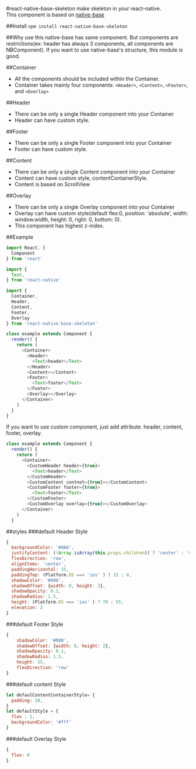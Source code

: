 #react-native-base-skeleton
make skeleton in your react-native.<br/>
This component is based on [native-base](https://github.com/GeekyAnts/NativeBase)

##Install
`npm install react-native-base-skeleton`

##Why use this
native-base has same component. But components are restrictions(ex: header has always 3 components, all components are NBComponent). If you want to use native-base's structure, this module is good.

##Container
  * All the components should be included within the Container.
  * Container takes mainly four components: `<Header>`, `<Content>`, `<Footer>`, and `<Overlay>`

##Header
  * There can be only a single Header component into your Container
  * Header can have custom style.

##Footer
  * There can be only a single Footer component into your Container
  * Footer can have custom style.

##Content
  * There can be only a single Content component into your Container
  * Content can have custom style, contentContainerStyle.
  * Content is based on ScrollView

##Overlay
  * There can be only a single Overlay component into your Container
  * Overlay can have custom style(default flex:0, position: 'absolute', width: window.width, height: 0, right: 0, bottom: 0).
  * This component has highest z-index.

##Example
```js
import React, {
  Component
} from 'react'

import {
  Text,
} from 'react-native'

import {
  Container,
  Header,
  Content,
  Footer,
  Overlay
} from 'react-native-base-skeleton'

class example extends Component {
  render() {
    return (
      <Container>
        <Header>
          <Text>header</Text>
        </Header>
        <Content></Content>
        <Footer>
          <Text>footer</Text>
        </Footer>
        <Overlay></Overlay>
      </Container>
    )
  }
}
```
If you want to use custom component, just add attribute. header, content, footer, overlay.

```js
class example extends Component {
  render() {
    return (
      <Container>
        <CustomHeader header={true}>
          <Text>header</Text>
        </CustomHeader>
        <CustomContent contnet={true}></CustomContent>
        <CustomFooter footer={true}>
          <Text>footer</Text>
        </CustomFooter>
        <CustomOverlay overlay={true}></CustomOverlay>
      </Container>
    )
  }
```

##styles
###default Header Style
```js
{
  backgroundColor: '#0AA',
  justifyContent: (!Array.isArray(this.props.children)) ? 'center' : 'space-between',
  flexDirection: 'row',
  alignItems: 'center',
  paddingHorizontal: 15,
  paddingTop: (Platform.OS === 'ios' ) ? 15 : 0,
  shadowColor: '#000',
  shadowOffset: {width: 0, height: 2},
  shadowOpacity: 0.1,
  shadowRadius: 1.5,
  height: (Platform.OS === 'ios' ) ? 70 : 55,
  elevation: 2
}
```
###default Footer Style
```js
{
    shadowColor: '#000',
    shadowOffset: {width: 0, height: 2},
    shadowOpacity: 0.1,
    shadowRadius: 1.5,
    height: 55,
    flexDirection: 'row'
}
```

###default content Style
```js
let defaulContentContainerStyle= {
  padding: 10,
}
let defaultStyle = {
  flex : 1,
  backgroundColor: '#fff'
}
```

###default Overlay Style
```js
{
  flex: 0
}
```
